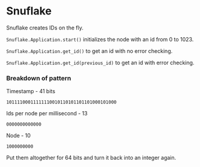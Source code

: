 # Snuflake

Snuflake creates IDs on the fly.

`Snuflake.Application.start()` initializes the node with an id from 0 to 1023.

`Snuflake.Application.get_id()` to get an id with no error checking.

`Snuflake.Application.get_id(previous_id)` to get an id with error checking.

### Breakdown of pattern

Timestamp - 41 bits

`10111100011111110010110101101101000101000`

Ids per node per millisecond - 13

`0000000000000`

Node - 10

`1000000000`

Put them altogether for 64 bits and turn it back into an integer again.